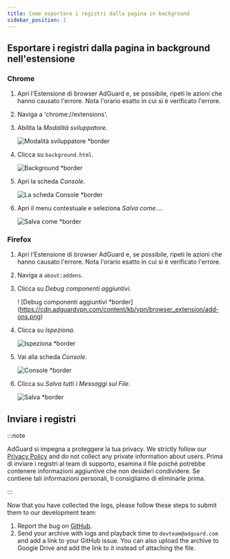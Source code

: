 ```yaml
---
title: Come esportare i registri dalla pagina in background
sidebar_position: 1
---
```


## Esportare i registri dalla pagina in background nell'estensione

### Chrome

1. Apri l'Estensione di browser AdGuard e, se possibile, ripeti le azioni che hanno causato l'errore. Nota l'orario esatto in cui si è verificato l'errore.

2. Naviga a 'chrome://extensions'.

3. Abilita la _Modalità sviluppatore_.

   ![Modalità sviluppatore \*border](https://cdn.adguardvpn.com/content/kb/ad_blocker/browser_extension/developer_mode1.png)

4. Clicca su `background.html`.

   ![Background \*border](https://cdn.adguardvpn.com/content/kb/ad_blocker/browser_extension/background1.png)

5. Apri la scheda _Console_.

   ![La scheda Console \*border](https://cdn.adguardvpn.com/content/kb/vpn/browser_extension/console.png)

6. Apri il menu contestuale e seleziona _Salva come…_.

   ![Salva come \*border](https://cdn.adguardvpn.com/content/kb/vpn/browser_extension/save.png)

### Firefox

1. Apri l'Estensione di browser AdGuard e, se possibile, ripeti le azioni che hanno causato l'errore. Nota l'orario esatto in cui si è verificato l'errore.

2. Naviga a `about:addons`.

3. Clicca su _Debug componenti aggiuntivi_.

   ! [Debug componenti aggiuntivi \*border] (https://cdn.adguardvpn.com/content/kb/vpn/browser_extension/add-ons.png)

4. Clicca su _Ispeziona_.

   ![Ispeziona \*border](https://cdn.adguardvpn.com/content/kb/vpn/browser_extension/inspect.png)

5. Vai alla scheda _Console_.

   ![Console \*border](https://cdn.adguardvpn.com/content/kb/vpn/browser_extension/ff_console.png)

6. Clicca su _Salva tutti i Messaggi sul File_.

   ![Salva \*border](https://cdn.adguardvpn.com/content/kb/vpn/browser_extension/save-to-file.png)

## Inviare i registri

:::note

AdGuard si impegna a proteggere la tua privacy. We strictly follow our [Privacy Policy](https://adguard.com/privacy/browser-extension.html) and do not collect any private information about users. Prima di inviare i registri al team di supporto, esamina il file poiché potrebbe contenere informazioni aggiuntive che non desideri condividere. Se contiene tali informazioni personali, ti consigliamo di eliminarle prima.

:::

Now that you have collected the logs, please follow these steps to submit them to our development team:

1. Report the bug on [GitHub](https://github.com/AdguardTeam/AdguardBrowserExtension/issues/new/choose).
2. Send your archive with logs and playback time to `devteam@adguard.com` and add a link to your GitHub issue. You can also upload the archive to Google Drive and add the link to it instead of attaching the file.
